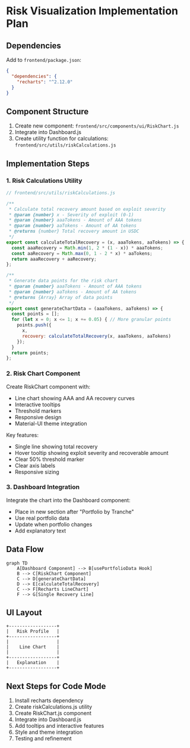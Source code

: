 # Risk Visualization Implementation Plan

## Dependencies

Add to `frontend/package.json`:
```json
{
  "dependencies": {
    "recharts": "^2.12.0"
  }
}
```

## Component Structure

1. Create new component: `frontend/src/components/ui/RiskChart.js`
2. Integrate into Dashboard.js
3. Create utility function for calculations: `frontend/src/utils/riskCalculations.js`

## Implementation Steps

### 1. Risk Calculations Utility

```javascript
// frontend/src/utils/riskCalculations.js

/**
 * Calculate total recovery amount based on exploit severity
 * @param {number} x - Severity of exploit (0-1)
 * @param {number} aaaTokens - Amount of AAA tokens
 * @param {number} aaTokens - Amount of AA tokens
 * @returns {number} Total recovery amount in USDC
 */
export const calculateTotalRecovery = (x, aaaTokens, aaTokens) => {
  const aaaRecovery = Math.min(1, 2 * (1 - x)) * aaaTokens;
  const aaRecovery = Math.max(0, 1 - 2 * x) * aaTokens;
  return aaaRecovery + aaRecovery;
};

/**
 * Generate data points for the risk chart
 * @param {number} aaaTokens - Amount of AAA tokens
 * @param {number} aaTokens - Amount of AA tokens
 * @returns {Array} Array of data points
 */
export const generateChartData = (aaaTokens, aaTokens) => {
  const points = [];
  for (let x = 0; x <= 1; x += 0.05) { // More granular points
    points.push({
      x,
      recovery: calculateTotalRecovery(x, aaaTokens, aaTokens)
    });
  }
  return points;
};
```

### 2. Risk Chart Component

Create RiskChart component with:
- Line chart showing AAA and AA recovery curves
- Interactive tooltips
- Threshold markers
- Responsive design
- Material-UI theme integration

Key features:
- Single line showing total recovery
- Hover tooltip showing exploit severity and recoverable amount
- Clear 50% threshold marker
- Clear axis labels
- Responsive sizing

### 3. Dashboard Integration

Integrate the chart into the Dashboard component:
- Place in new section after "Portfolio by Tranche"
- Use real portfolio data
- Update when portfolio changes
- Add explanatory text

## Data Flow

```mermaid
graph TD
    A[Dashboard Component] --> B[usePortfolioData Hook]
    B --> C[RiskChart Component]
    C --> D[generateChartData]
    D --> E[calculateTotalRecovery]
    C --> F[Recharts LineChart]
    F --> G[Single Recovery Line]
```

## UI Layout

```
+------------------+
|   Risk Profile   |
+------------------+
|                  |
|    Line Chart    |
|                  |
+------------------+
|   Explanation    |
+------------------+
```

## Next Steps for Code Mode

1. Install recharts dependency
2. Create riskCalculations.js utility
3. Create RiskChart.js component
4. Integrate into Dashboard.js
5. Add tooltips and interactive features
6. Style and theme integration
7. Testing and refinement

